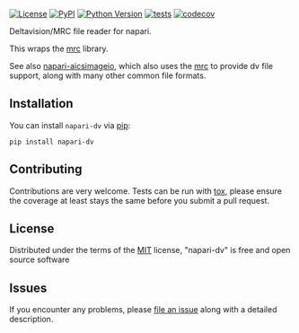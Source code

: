 
[![License](https://img.shields.io/pypi/l/napari-dv.svg?color=green)](https://github.com/tlambert03/napari-dv/raw/master/LICENSE)
[![PyPI](https://img.shields.io/pypi/v/napari-dv.svg?color=green)](https://pypi.org/project/napari-dv)
[![Python Version](https://img.shields.io/pypi/pyversions/napari-dv.svg?color=green)](https://python.org)
[![tests](https://github.com/tlambert03/napari-dv/workflows/tests/badge.svg)](https://github.com/tlambert03/napari-dv/actions)
[![codecov](https://codecov.io/gh/tlambert03/napari-dv/branch/master/graph/badge.svg)](https://codecov.io/gh/tlambert03/napari-dv)

Deltavision/MRC file reader for napari.

This wraps the [mrc](https://github.com/tlambert03/mrc) library.

See also [napari-aicsimageio](https://github.com/AllenCellModeling/napari-aicsimageio), which also uses the [mrc](https://github.com/tlambert03/mrc) to provide dv file support,
along with many other common file formats.

## Installation

You can install `napari-dv` via [pip]:

    pip install napari-dv

## Contributing

Contributions are very welcome. Tests can be run with [tox], please ensure
the coverage at least stays the same before you submit a pull request.

## License

Distributed under the terms of the [MIT] license,
"napari-dv" is free and open source software

## Issues

If you encounter any problems, please [file an issue] along with a detailed description.

[napari]: https://github.com/napari/napari
[@napari]: https://github.com/napari
[MIT]: http://opensource.org/licenses/MIT
[file an issue]: https://github.com/tlambert03/napari-dv/issues
[tox]: https://tox.readthedocs.io/en/latest/
[pip]: https://pypi.org/project/pip/


